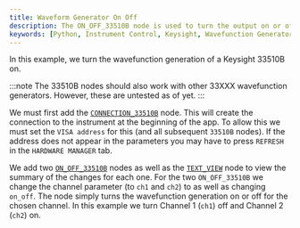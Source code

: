 ```yaml
---
title: Waveform Generator On Off
description: The ON_OFF_33510B node is used to turn the output on or off.
keywords: [Python, Instrument Control, Keysight, Wavefunction Generator, Function Generator, Keysight 33500B]
---
```


In this example, we turn the wavefunction generation of a Keysight 33510B on.

:::note
The 33510B nodes should also work with other 33XXX wavefunction generators. However, these are untested as of yet.
:::

We must first add the [`CONNECTION_33510B`](https://github.com/flojoy-ai/nodes/tree/develop/IO/INSTRUMENTS/FUNCTION_GENERATORS/KEYSIGHT/33XXX) node. This will create the connection to the instrument at the beginning of the app. To allow this we must set the `VISA address` for this (and all subsequent `33510B` nodes). If the address does not appear in the parameters you may have to press `REFRESH` in the `HARDWARE MANAGER` tab.

We add two [`ON_OFF_33510B`](https://github.com/flojoy-ai/nodes/tree/develop/IO/INSTRUMENTS/FUNCTION_GENERATORS/KEYSIGHT/33XXX) nodes as well as the [`TEXT_VIEW`](https://github.com/flojoy-ai/nodes/blob/develop/VISUALIZERS/DATA_STRUCTURE/TEXT_VIEW/TEXT_VIEW.py) node to view the summary of the changes for each one. For the two `ON_OFF_33510B` we change the channel parameter (to `ch1` and `ch2`) to as well as changing `on_off`. The node simply turns the wavefunction generation on or off for the chosen channel. In this example we turn Channel 1 (`ch1`) off and Channel 2 (`ch2`) on.
